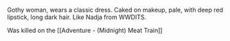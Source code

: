 Gothy woman, wears a classic dress. Caked on makeup, pale, with deep red lipstick, long dark hair. Like Nadja from WWDITS.

Was killed on the [[Adventure - (Midnight) Meat Train]]